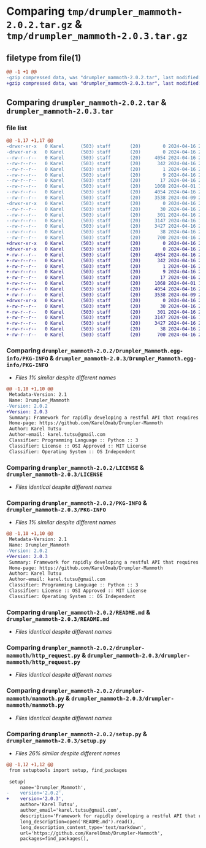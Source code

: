 # Comparing `tmp/drumpler_mammoth-2.0.2.tar.gz` & `tmp/drumpler_mammoth-2.0.3.tar.gz`

## filetype from file(1)

```diff
@@ -1 +1 @@
-gzip compressed data, was "drumpler_mammoth-2.0.2.tar", last modified: Tue Apr 16 20:38:46 2024, max compression
+gzip compressed data, was "drumpler_mammoth-2.0.3.tar", last modified: Tue Apr 16 20:41:58 2024, max compression
```

## Comparing `drumpler_mammoth-2.0.2.tar` & `drumpler_mammoth-2.0.3.tar`

### file list

```diff
@@ -1,17 +1,17 @@
-drwxr-xr-x   0 Karel      (503) staff       (20)        0 2024-04-16 20:38:46.950559 drumpler_mammoth-2.0.2/
-drwxr-xr-x   0 Karel      (503) staff       (20)        0 2024-04-16 20:38:46.949082 drumpler_mammoth-2.0.2/Drumpler_Mammoth.egg-info/
--rw-r--r--   0 Karel      (503) staff       (20)     4054 2024-04-16 20:38:46.000000 drumpler_mammoth-2.0.2/Drumpler_Mammoth.egg-info/PKG-INFO
--rw-r--r--   0 Karel      (503) staff       (20)      342 2024-04-16 20:38:46.000000 drumpler_mammoth-2.0.2/Drumpler_Mammoth.egg-info/SOURCES.txt
--rw-r--r--   0 Karel      (503) staff       (20)        1 2024-04-16 20:38:46.000000 drumpler_mammoth-2.0.2/Drumpler_Mammoth.egg-info/dependency_links.txt
--rw-r--r--   0 Karel      (503) staff       (20)        9 2024-04-16 20:38:46.000000 drumpler_mammoth-2.0.2/Drumpler_Mammoth.egg-info/requires.txt
--rw-r--r--   0 Karel      (503) staff       (20)       17 2024-04-16 20:38:46.000000 drumpler_mammoth-2.0.2/Drumpler_Mammoth.egg-info/top_level.txt
--rw-r--r--   0 Karel      (503) staff       (20)     1068 2024-04-01 14:29:50.000000 drumpler_mammoth-2.0.2/LICENSE
--rw-r--r--   0 Karel      (503) staff       (20)     4054 2024-04-16 20:38:46.949672 drumpler_mammoth-2.0.2/PKG-INFO
--rw-r--r--   0 Karel      (503) staff       (20)     3538 2024-04-09 21:15:49.000000 drumpler_mammoth-2.0.2/README.md
-drwxr-xr-x   0 Karel      (503) staff       (20)        0 2024-04-16 20:38:46.948413 drumpler_mammoth-2.0.2/drumpler-mammoth/
--rw-r--r--   0 Karel      (503) staff       (20)       30 2024-04-16 20:09:55.000000 drumpler_mammoth-2.0.2/drumpler-mammoth/__init__.py
--rw-r--r--   0 Karel      (503) staff       (20)      301 2024-04-16 20:08:33.000000 drumpler_mammoth-2.0.2/drumpler-mammoth/config.py
--rw-r--r--   0 Karel      (503) staff       (20)     3147 2024-04-16 18:54:35.000000 drumpler_mammoth-2.0.2/drumpler-mammoth/http_request.py
--rw-r--r--   0 Karel      (503) staff       (20)     3427 2024-04-16 20:09:39.000000 drumpler_mammoth-2.0.2/drumpler-mammoth/mammoth.py
--rw-r--r--   0 Karel      (503) staff       (20)       38 2024-04-16 20:38:46.950702 drumpler_mammoth-2.0.2/setup.cfg
--rw-r--r--   0 Karel      (503) staff       (20)      700 2024-04-16 20:38:31.000000 drumpler_mammoth-2.0.2/setup.py
+drwxr-xr-x   0 Karel      (503) staff       (20)        0 2024-04-16 20:41:58.779887 drumpler_mammoth-2.0.3/
+drwxr-xr-x   0 Karel      (503) staff       (20)        0 2024-04-16 20:41:58.778531 drumpler_mammoth-2.0.3/Drumpler_Mammoth.egg-info/
+-rw-r--r--   0 Karel      (503) staff       (20)     4054 2024-04-16 20:41:58.000000 drumpler_mammoth-2.0.3/Drumpler_Mammoth.egg-info/PKG-INFO
+-rw-r--r--   0 Karel      (503) staff       (20)      342 2024-04-16 20:41:58.000000 drumpler_mammoth-2.0.3/Drumpler_Mammoth.egg-info/SOURCES.txt
+-rw-r--r--   0 Karel      (503) staff       (20)        1 2024-04-16 20:41:58.000000 drumpler_mammoth-2.0.3/Drumpler_Mammoth.egg-info/dependency_links.txt
+-rw-r--r--   0 Karel      (503) staff       (20)        9 2024-04-16 20:41:58.000000 drumpler_mammoth-2.0.3/Drumpler_Mammoth.egg-info/requires.txt
+-rw-r--r--   0 Karel      (503) staff       (20)       17 2024-04-16 20:41:58.000000 drumpler_mammoth-2.0.3/Drumpler_Mammoth.egg-info/top_level.txt
+-rw-r--r--   0 Karel      (503) staff       (20)     1068 2024-04-01 14:29:50.000000 drumpler_mammoth-2.0.3/LICENSE
+-rw-r--r--   0 Karel      (503) staff       (20)     4054 2024-04-16 20:41:58.779096 drumpler_mammoth-2.0.3/PKG-INFO
+-rw-r--r--   0 Karel      (503) staff       (20)     3538 2024-04-09 21:15:49.000000 drumpler_mammoth-2.0.3/README.md
+drwxr-xr-x   0 Karel      (503) staff       (20)        0 2024-04-16 20:41:58.777885 drumpler_mammoth-2.0.3/drumpler-mammoth/
+-rw-r--r--   0 Karel      (503) staff       (20)       30 2024-04-16 20:09:55.000000 drumpler_mammoth-2.0.3/drumpler-mammoth/__init__.py
+-rw-r--r--   0 Karel      (503) staff       (20)      301 2024-04-16 20:08:33.000000 drumpler_mammoth-2.0.3/drumpler-mammoth/config.py
+-rw-r--r--   0 Karel      (503) staff       (20)     3147 2024-04-16 18:54:35.000000 drumpler_mammoth-2.0.3/drumpler-mammoth/http_request.py
+-rw-r--r--   0 Karel      (503) staff       (20)     3427 2024-04-16 20:09:39.000000 drumpler_mammoth-2.0.3/drumpler-mammoth/mammoth.py
+-rw-r--r--   0 Karel      (503) staff       (20)       38 2024-04-16 20:41:58.780058 drumpler_mammoth-2.0.3/setup.cfg
+-rw-r--r--   0 Karel      (503) staff       (20)      700 2024-04-16 20:41:41.000000 drumpler_mammoth-2.0.3/setup.py
```

### Comparing `drumpler_mammoth-2.0.2/Drumpler_Mammoth.egg-info/PKG-INFO` & `drumpler_mammoth-2.0.3/Drumpler_Mammoth.egg-info/PKG-INFO`

 * *Files 1% similar despite different names*

```diff
@@ -1,10 +1,10 @@
 Metadata-Version: 2.1
 Name: Drumpler_Mammoth
-Version: 2.0.2
+Version: 2.0.3
 Summary: Framework for rapidly developing a restful API that requires post processing
 Home-page: https://github.com/KarelOmab/Drumpler-Mammoth
 Author: Karel Tutsu
 Author-email: karel.tutsu@gmail.com
 Classifier: Programming Language :: Python :: 3
 Classifier: License :: OSI Approved :: MIT License
 Classifier: Operating System :: OS Independent
```

### Comparing `drumpler_mammoth-2.0.2/LICENSE` & `drumpler_mammoth-2.0.3/LICENSE`

 * *Files identical despite different names*

### Comparing `drumpler_mammoth-2.0.2/PKG-INFO` & `drumpler_mammoth-2.0.3/PKG-INFO`

 * *Files 1% similar despite different names*

```diff
@@ -1,10 +1,10 @@
 Metadata-Version: 2.1
 Name: Drumpler_Mammoth
-Version: 2.0.2
+Version: 2.0.3
 Summary: Framework for rapidly developing a restful API that requires post processing
 Home-page: https://github.com/KarelOmab/Drumpler-Mammoth
 Author: Karel Tutsu
 Author-email: karel.tutsu@gmail.com
 Classifier: Programming Language :: Python :: 3
 Classifier: License :: OSI Approved :: MIT License
 Classifier: Operating System :: OS Independent
```

### Comparing `drumpler_mammoth-2.0.2/README.md` & `drumpler_mammoth-2.0.3/README.md`

 * *Files identical despite different names*

### Comparing `drumpler_mammoth-2.0.2/drumpler-mammoth/http_request.py` & `drumpler_mammoth-2.0.3/drumpler-mammoth/http_request.py`

 * *Files identical despite different names*

### Comparing `drumpler_mammoth-2.0.2/drumpler-mammoth/mammoth.py` & `drumpler_mammoth-2.0.3/drumpler-mammoth/mammoth.py`

 * *Files identical despite different names*

### Comparing `drumpler_mammoth-2.0.2/setup.py` & `drumpler_mammoth-2.0.3/setup.py`

 * *Files 26% similar despite different names*

```diff
@@ -1,12 +1,12 @@
 from setuptools import setup, find_packages
 
 setup(
     name='Drumpler_Mammoth',
-    version='2.0.2',
+    version='2.0.3',
     author='Karel Tutsu',
     author_email='karel.tutsu@gmail.com',
     description='Framework for rapidly developing a restful API that requires post processing',
     long_description=open('README.md').read(),
     long_description_content_type='text/markdown',
     url='https://github.com/KarelOmab/Drumpler-Mammoth',
     packages=find_packages(),
```

